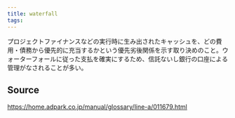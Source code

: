 ```yaml
---
title: waterfall
tags: 
---
```


プロジェクトファイナンスなどの実行時に生み出されたキャッシュを、どの費用・債務から優先的に充当するかという優先劣後関係を示す取り決めのこと。ウォーターフォールに従った支払を確実にするため、信託ないし銀行の口座による管理がなされることが多い。

## Source
https://home.adpark.co.jp/manual/glossary/line-a/011679.html